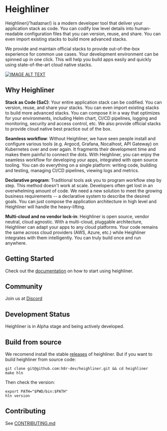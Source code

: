 # Heighliner

Heighliner(/’haɪlaɪnər/) is a modern developer tool that deliver your application stack as code. You can codify low level details into human-readable configuration files that you can version, reuse, and share. You can even import existing stacks to build more advanced stacks.

We provide and maintain official stacks to provide out-of-the-box experience for common use cases. Your development environment can be spinned up in one click. This will help you build apps easily and quickly using state-of-the-art cloud native stacks.

[![IMAGE ALT TEXT](https://heighliner.dev/img/homepage/video-poster.png)](https://www.youtube.com/watch?v=74KZT-WW-lk&ab_channel=Heighliner "Heighliner Introduction")

## Why Heighliner
**Stack as Code (SaC)**: Your entire application stack can be codified. You can version, reuse, and share your stacks. You can even import existing stacks to build more advanced stacks. You can compose it in a way that optimizes for your environments, including Helm chart, CI/CD pipelines, logging and monitoring, security and access control, etc. We also provide official stacks to provide cloud native best practice out of the box.

**Seamless workflow**: Without Heighliner, we have seen people install and configure various tools (e.g. Argocd, Grafana, Nocalhost, API Gateway) on Kubernetes over and over again. It fragments their development time and makes them painful to connect the dots. With Heighliner, you can enjoy the seamless workflow for developing your apps, integrated with open source tooling. You can do everything on a single platform: writing code, building and testing, managing CI/CD pipelines, viewing logs and metrics.

**Declarative program**: Traditional tools ask you to program workflow step by step. This method doesn't work at scale. Developers often get lost in an overwhelming amount of code. We need a new solution to meet the growing business requirements -- a declarative system to describe the desired goals. You can just compose the application architecture in high level and Heighliner will handle the heavy-lifting.

**Multi-cloud and no vendor lock-in**: Heighliner is open source, vendor neutral, cloud agnostic. With a multi-cloud, pluggable architecture, Heighliner can adapt your apps to any cloud platforms. Your code remains the same across cloud providers (AWS, Azure, etc.) while Heighliner integrates with them intelligently. You can truly build once and run anywhere.

## Getting Started

Check out the [documentation](https://heighliner.dev/docs/getting_started/installation) on how to start using heighliner.

## Community
Join us at [Discord](https://discord.gg/anRxH5uk)

## Development Status

Heighliner is in Alpha stage and being actively developed.

## Build from source

We recomend install the stable [releases](https://github.com/h8r-dev/heighliner/releases) of heighliner. But if you want to build heighliner from source code:

```shell
git clone git@github.com:h8r-dev/heighliner.git && cd heighliner
make hln
```

Then check the version:
```
export PATH="$PWD/bin:$PATH"
hln version
```

## Contributing

See [CONTRIBUTING.md](CONTRIBUTING.md)
